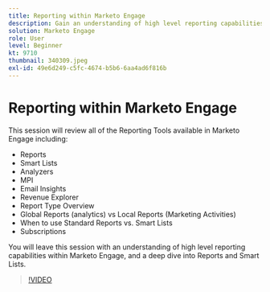 ```yaml
---
title: Reporting within Marketo Engage
description: Gain an understanding of high level reporting capabilities within Marketo Engage, and a deep dive into Reports and Smart Lists.
solution: Marketo Engage
role: User
level: Beginner
kt: 9710
thumbnail: 340309.jpeg
exl-id: 49e6d249-c5fc-4674-b5b6-6aa4ad6f816b
---
```

# Reporting within Marketo Engage

This session will review all of the Reporting Tools available in Marketo Engage including:

* Reports
* Smart Lists
* Analyzers
* MPI
* Email Insights
* Revenue Explorer
* Report Type Overview
* Global Reports (analytics) vs Local Reports (Marketing Activities)
* When to use Standard Reports vs. Smart Lists
* Subscriptions

You will leave this session with an understanding of high level reporting capabilities within Marketo Engage, and a deep dive into Reports and Smart Lists.

>[!VIDEO](https://video.tv.adobe.com/v/340309/?quality=12&learn=on)
